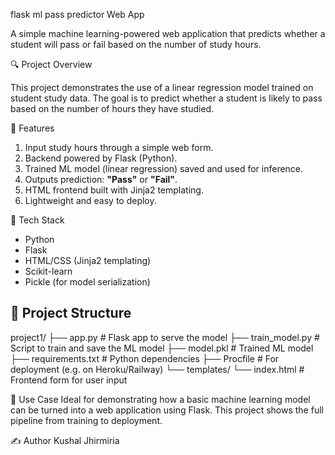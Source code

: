 flask ml pass predictor Web App

A simple machine learning-powered web application that predicts whether a student will pass or fail based on the number of study hours.

🔍 Project Overview

This project demonstrates the use of a linear regression model trained on student study data. The goal is to predict whether a student is likely to pass based on the number of hours they have studied.

 📌 Features

1. Input study hours through a simple web form.
2. Backend powered by Flask (Python).
3. Trained ML model (linear regression) saved and used for inference.
4. Outputs prediction: **"Pass"** or **"Fail"**.
5. HTML frontend built with Jinja2 templating.
6. Lightweight and easy to deploy.

🧠 Tech Stack

- Python
- Flask
- HTML/CSS (Jinja2 templating)
- Scikit-learn
- Pickle (for model serialization)

## 📁 Project Structure

project1/
├── app.py # Flask app to serve the model 
├── train_model.py # Script to train and save the ML model 
├── model.pkl # Trained ML model 
├── requirements.txt # Python dependencies 
├── Procfile # For deployment (e.g. on Heroku/Railway)
└── templates/
└── index.html # Frontend form for user input

📌 Use Case
Ideal for demonstrating how a basic machine learning model can be turned into a web application using Flask. This project shows the full pipeline from training to deployment.

✍️ Author
Kushal Jhirmiria

